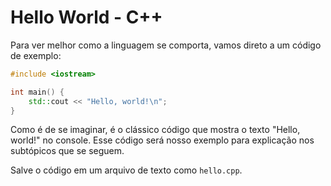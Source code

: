 Hello World - C++
=================

Para ver melhor como a linguagem se comporta, vamos direto a um código de
exemplo:

```c++
#include <iostream>

int main() {
    std::cout << "Hello, world!\n";
}
```

Como é de se imaginar, é o clássico código que mostra o texto "Hello, world!"
no console. Esse código será nosso exemplo para explicação nos subtópicos que
se seguem.

Salve o código em um arquivo de texto como `hello.cpp`.
